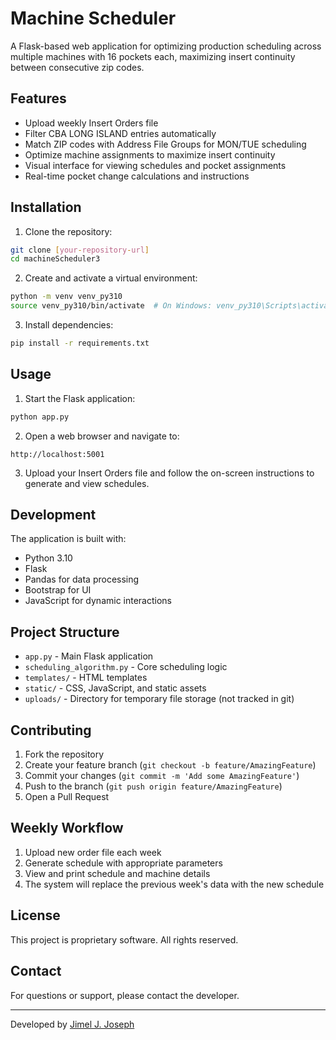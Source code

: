 # Machine Scheduler

A Flask-based web application for optimizing production scheduling across multiple machines with 16 pockets each, maximizing insert continuity between consecutive zip codes.

## Features

- Upload weekly Insert Orders file
- Filter CBA LONG ISLAND entries automatically
- Match ZIP codes with Address File Groups for MON/TUE scheduling
- Optimize machine assignments to maximize insert continuity
- Visual interface for viewing schedules and pocket assignments
- Real-time pocket change calculations and instructions

## Installation

1. Clone the repository:
```bash
git clone [your-repository-url]
cd machineScheduler3
```

2. Create and activate a virtual environment:
```bash
python -m venv venv_py310
source venv_py310/bin/activate  # On Windows: venv_py310\Scripts\activate
```

3. Install dependencies:
```bash
pip install -r requirements.txt
```

## Usage

1. Start the Flask application:
```bash
python app.py
```

2. Open a web browser and navigate to:
```
http://localhost:5001
```

3. Upload your Insert Orders file and follow the on-screen instructions to generate and view schedules.

## Development

The application is built with:
- Python 3.10
- Flask
- Pandas for data processing
- Bootstrap for UI
- JavaScript for dynamic interactions

## Project Structure

- `app.py` - Main Flask application
- `scheduling_algorithm.py` - Core scheduling logic
- `templates/` - HTML templates
- `static/` - CSS, JavaScript, and static assets
- `uploads/` - Directory for temporary file storage (not tracked in git)

## Contributing

1. Fork the repository
2. Create your feature branch (`git checkout -b feature/AmazingFeature`)
3. Commit your changes (`git commit -m 'Add some AmazingFeature'`)
4. Push to the branch (`git push origin feature/AmazingFeature`)
5. Open a Pull Request

## Weekly Workflow

1. Upload new order file each week
2. Generate schedule with appropriate parameters
3. View and print schedule and machine details
4. The system will replace the previous week's data with the new schedule

## License

This project is proprietary software. All rights reserved.

## Contact

For questions or support, please contact the developer.

---

Developed by [Jimel J. Joseph](https://github.com/jimelj)
